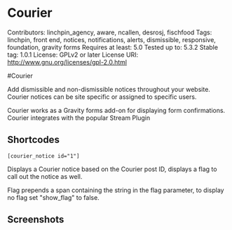 # Courier #
Contributors: linchpin_agency, aware, ncallen, desrosj, fischfood
Tags: linchpin, front end, notices, notifications, alerts, dismissible, responsive, foundation, gravity forms
Requires at least: 5.0
Tested up to: 5.3.2
Stable tag: 1.0.1
License: GPLv2 or later
License URI: http://www.gnu.org/licenses/gpl-2.0.html

#Courier

Add dismissible and non-dismissible notices throughout your website. Courier notices can be site specific or assigned to specific users.

Courier works as a Gravity forms add-on for displaying form confirmations.
Courier integrates with the popular Stream Plugin

## Shortcodes ##

`[courier_notice id="1"]`

Displays a Courier notice based on the Courier post ID, displays a flag to call out the notice as well.

Flag prepends a span containing the string in the flag parameter, to display no flag set "show_flag" to false.


## Screenshots ##

